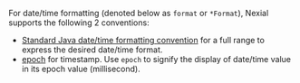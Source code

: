 For date/time formatting (denoted below as `format` or `*Format`), Nexial supports the following 2 conventions:
- <a href="http://docs.oracle.com/javase/8/docs/api/java/text/SimpleDateFormat.html" class="external-link" target="_nexial_external">Standard Java date/time formatting convention</a>
  for a full range to express the desired date/time format.
- <a href="https://en.wikipedia.org/wiki/Unix_time" class="external-link" target="_nexial_external">epoch</a> for timestamp.  Use `epoch` to 
  signify the display of date/time value in its epoch value (millisecond).

